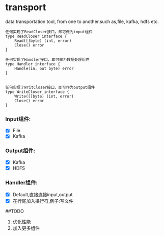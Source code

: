 # transport
data transportation tool, from one to another.such as,file, kafka, hdfs etc.


```
任何实现了ReadCloser接口，即可做为input组件
type ReadCloser interface {
    Read([]byte) (int, error)
    Close() error
}

任何实现了Handler接口，即可做为数据处理组件
type Handler interface {
    Handle(in, out byte) error
}


任何实现了WritCloser接口，即可作为output组件
type WriteCloser interface {
    Write([]byte) (int, error)
    Close() error
}
```
### Input组件:
- [x] File
- [x] Kafka

### Output组件:
- [x] Kafka
- [x] HDFS

### Handler组件:
- [x] Default,直接连接input,output
- [x] 在行尾加入换行符,例子:写文件

##TODO
1. 优化性能
2. 加入更多组件


